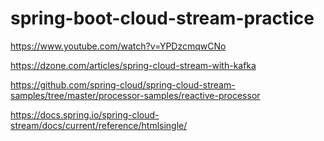# spring-boot-cloud-stream-practice


https://www.youtube.com/watch?v=YPDzcmqwCNo

https://dzone.com/articles/spring-cloud-stream-with-kafka

https://github.com/spring-cloud/spring-cloud-stream-samples/tree/master/processor-samples/reactive-processor

https://docs.spring.io/spring-cloud-stream/docs/current/reference/htmlsingle/
